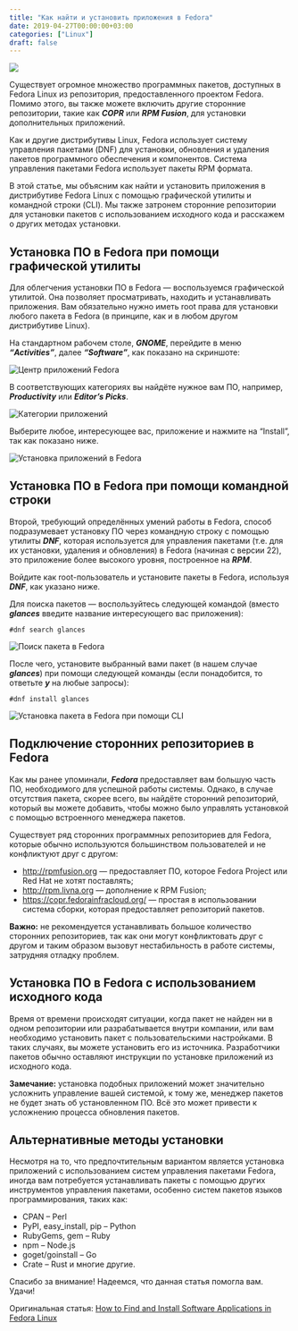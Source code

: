 ```yaml
---
title: "Как найти и установить приложения в Fedora"
date: 2019-04-27T00:00:00+03:00
categories: ["Linux"]
draft: false
---
```


![](/posts/как-найти-и-установить-приложения-в-fedora/shapka81.jpg)

Существует огромное множество программных пакетов, доступных в Fedora Linux из репозитория, предоставленного проектом
Fedora. Помимо этого, вы также можете включить другие сторонние репозитории, такие как **_COPR_** или **_RPM Fusion_**, для
установки дополнительных приложений.

Как и другие дистрибутивы Linux, Fedora использует систему управления пакетами (DNF) для установки, обновления и
удаления пакетов программного обеспечения и компонентов. Система управления пакетами Fedora использует пакеты RPM формата.

В этой статье, мы объясним как найти и установить приложения в дистрибутиве Fedora Linux с помощью графической утилиты
и командной строки (CLI). Мы также затронем сторонние репозитории для установки пакетов с использованием исходного кода
и расскажем о других методах установки.

## Установка ПО в Fedora при помощи графической утилиты

Для облегчения установки ПО в Fedora — воспользуемся графической утилитой. Она позволяет просматривать, находить и
устанавливать приложения. Вам обязательно нужно иметь root права для установки любого пакета в Fedora (в принципе, как
и в любом другом дистрибутиве Linux).

На стандартном рабочем столе, **_GNOME_**, перейдите в меню **_“Activities”_**, далее **_“Software”_**, как показано
на скриншоте:

![Центр приложений Fedora](https://www.tecmint.com/wp-content/uploads/2019/04/Fedora-Software-Center.png)

В соответствующих категориях вы найдёте нужное вам ПО, например, **_Productivity_** или **_Editor’s Picks_**.

![Категории приложений](https://www.tecmint.com/wp-content/uploads/2019/04/Fedora-Software-Packages.png)

Выберите любое, интересующее вас, приложение и нажмите на “Install”, так как показано ниже.

![Установка приложений в Fedora](https://www.tecmint.com/wp-content/uploads/2019/04/Install-Software-in-Fedora.png)

## Установка ПО в Fedora при помощи командной строки

Второй, требующий определённых умений работы в Fedora, способ подразумевает установку ПО через командную строку с
помощью утилиты **_DNF_**, которая используется для управления пакетами (т.е. для их установки, удаления и обновления) в
Fedora (начиная с версии 22), это приложение более высокого уровня, построенное на **_RPM_**.

Войдите как root-пользователь и установите пакеты в Fedora, используя **_DNF_**, как указано ниже.

Для поиска пакетов — воспользуйтесь следующей командой (вместо **_glances_** введите название интересующего вас приложения):

```
#dnf search glances
```

![Поиск пакета в Fedora](https://www.tecmint.com/wp-content/uploads/2019/04/search-a-package.png)

После чего, установите выбранный вами пакет (в нашем случае **_glances_**) при помощи следующей команды (если понадобится,
то ответьте **_y_** на любые запросы):

```
#dnf install glances
```

![Установка пакета в Fedora при помощи CLI](https://www.tecmint.com/wp-content/uploads/2019/04/install-a-package-using-cli.png)

## Подключение сторонних репозиториев в Fedora

Как мы ранее упоминали, **_Fedora_** предоставляет вам большую часть ПО, необходимого для успешной работы системы.
Однако, в случае отсутствия пакета, скорее всего, вы найдёте сторонний репозиторий, который вы можете добавить, чтобы
можно было управлять установкой с помощью встроенного менеджера пакетов.

Существует ряд сторонних программных репозиториев для Fedora, которые обычно используются большинством пользователей и не конфликтуют друг с другом:

- http://rpmfusion.org — предоставляет ПО, которое Fedora Project или Red Hat не хотят поставлять;
- http://rpm.livna.org — дополнение к RPM Fusion;
- https://copr.fedorainfracloud.org/ — простая в использовании система сборки, которая предоставляет репозиторий пакетов.

**Важно:** не рекомендуется устанавливать большое количество сторонних репозиториев, так как они могут конфликтовать друг с другом и таким образом вызовут нестабильность в работе системы, затрудняя отладку проблем.

## Установка ПО в Fedora с использованием исходного кода

Время от времени происходят ситуации, когда пакет не найден ни в одном репозитории или разрабатывается внутри компании,
или вам необходимо установить пакет с пользовательскими настройками. В таких случаях, вы можете установить его из источника.
Разработчики пакетов обычно оставляют инструкции по установке приложений из исходного кода.

**Замечание:** установка подобных приложений может значительно усложнить управление вашей системой, к тому же, менеджер
пакетов не будет знать об установленном ПО. Всё это может привести к усложнению процесса обновления пакетов.

## Альтернативные методы установки

Несмотря на то, что предпочтительным вариантом является установка приложений с использованием систем управления пакетами
Fedora, иногда вам потребуется устанавливать пакеты с помощью других инструментов управления пакетами, особенно систем
пакетов языков программирования, таких как:

- CPAN – Perl
- PyPI, easy_install, pip – Python
- RubyGems, gem – Ruby
- npm – Node.js
- goget/goinstall – Go
- Crate – Rust и многие другие.

Спасибо за внимание! Надеемся, что данная статья помогла вам. Удачи!

Оригинальная статья: [How to Find and Install Software Applications in Fedora Linux](https://www.tecmint.com/find-and-install-software-in-fedora-linux/)
